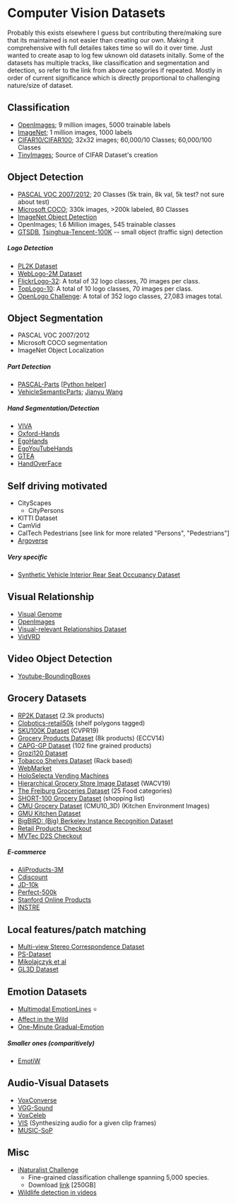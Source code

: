 # Computer Vision Datasets

Probably this exists elsewhere I guess but contributing there/making sure that its maintained is not easier than creating our own.
Making it comprehensive with full detailes takes time so will do it over time. Just wanted to create asap to log few uknown old datasets initally.
Some of the datasets has multiple tracks, like classification and segmentation and detection, so refer to the link from above categories if repeated.
Mostly in order of current significance which is directly proportional to challenging nature/size of dataset.

## Classification

- [OpenImages](https://github.com/openimages/dataset); 9 million images, 5000 trainable labels
- [ImageNet](www.image-net.org); 1 million images, 1000 labels  
- [CIFAR10/CIFAR100](https://www.cs.toronto.edu/~kriz/cifar.html); 32x32 images; 60,000/10 Classes; 60,000/100 Classes
- [TinyImages](http://horatio.cs.nyu.edu/mit/tiny/data/index.html); Source of CIFAR Dataset's creation
  
## Object Detection

- [PASCAL VOC 2007/2012](http://host.robots.ox.ac.uk/pascal/VOC/); 20 Classes (5k train, 8k val, 5k test? not sure about test)
- [Microsoft COCO](http://cocodataset.org/#home); 330k images, >200k labeled, 80 Classes
- [ImageNet Object Detection](https://www.kaggle.com/c/imagenet-object-detection-challenge)
- OpenImages; 1.6 Million images, 545 trainable classes
- [GTSDB](http://benchmark.ini.rub.de/?section=gtsdb&subsection=dataset), [Tsinghua-Tencent-100K](https://github.com/asyncbridge/tsinghua-tencent-100k) -- small object (traffic sign) detection

##### Logo Detection
- [PL2K Dataset](https://arxiv.org/abs/1811.08009)
- [WebLogo-2M Dataset](http://www.eecs.qmul.ac.uk/~hs308/WebLogo-2M.html/)
- [FlickrLogo-32](http://www.multimedia-computing.de/flickrlogos/): A total of 32 logo classes, 70 images per class.
- [TopLogo-10](http://www.eecs.qmul.ac.uk/~hs308/qmul_toplogo10.html/): A total of 10 logo classes, 70 images per class.
- [OpenLogo Challenge](https://www.qmul-openlogo.github.io/): A total of 352 logo classes, 27,083 images total.

## Object Segmentation

- PASCAL VOC 2007/2012
- Microsoft COCO segmentation
- ImageNet Object Localization

##### Part Detection
- [PASCAL-Parts](http://roozbehm.info/pascal-parts/pascal-parts.html) [[Python helper](https://github.com/twuilliam/pascal-part-py)]
- [VehicleSemanticParts](https://drive.google.com/file/d/1FU6Jw27yUj5XIVRt1Gj9z6Fb064wI3UE/view?usp=sharing); [Jianyu Wang](http://www.jianyuwang.org/)

##### Hand Segmentation/Detection

  - [VIVA](http://cvrr.ucsd.edu/vivachallenge/index.php/hands/hand-detection/)
  - [Oxford-Hands](http://www.robots.ox.ac.uk/~vgg/data/hands/)
  - [EgoHands](http://vision.soic.indiana.edu/projects/egohands/)
  - [EgoYouTubeHands](https://github.com/aurooj/Hand-Segmentation-in-the-Wild)
  - [GTEA](http://www.cbi.gatech.edu/fpv/)
  - [HandOverFace](https://github.com/aurooj/Hand-Segmentation-in-the-Wild)


## Self driving motivated
- CityScapes
  - CityPersons
- KITTI Dataset
- CamVid
- CalTech Pedestrians [see link for more related "Persons", "Pedestrians"]
- [Argoverse](https://www.argoverse.org/index.html)

##### Very specific
- [Synthetic Vehicle Interior Rear Seat Occupancy Dataset](https://sviro.kl.dfki.de/)

## Visual Relationship
- [Visual Genome](https://visualgenome.org/)
- [OpenImages](https://www.kaggle.com/c/google-ai-open-images-visual-relationship-track)
- [Visual-relevant Relationships Dataset](http://vrr-vg.com/)
- [VidVRD](https://lms.comp.nus.edu.sg/research/VidVRD.html)

## Video Object Detection

- [Youtube-BoundingBoxes](https://research.google.com/youtube-bb/)
  
## Grocery Datasets

- [RP2K Dataset](https://www.pinlandata.com/rp2k_dataset) (2.3k products)
- [Clobotics-retail50k](https://github.com/clobotics/piou/tree/master/retail50k) (shelf polygons tagged)
- [SKU100K Dataset](https://github.com/eg4000/SKU110K_CVPR19) (CVPR19)
- [Grocery Products Dataset](https://sites.google.com/view/mariangeorge/datasets) (8k products)  (ECCV14)
- [CAPG-GP Dataset](http://zju-capg.org/capg-gp.html) (102 fine grained products)
- [Grozi120 Dataset](http://grozi.calit2.net/grozi.html)
- [Tobacco Shelves Dataset](https://github.com/gulvarol/grocerydataset) (Rack based)
- [WebMarket](http://yuhang.rsise.anu.edu.au/)
- [HoloSelecta Vending Machines](https://github.com/tobiagru/ObjectDetectionGroceryProducts)
- [Hierarchical Grocery Store Image Dataset](https://github.com/marcusklasson/GroceryStoreDataset) (WACV19)
- [The Freiburg Groceries Dataset](https://github.com/PhilJd/freiburg_groceries_dataset) (25 Food categories)
- [SHORT-100 Grocery Dataset](http://www.bicv.org/datasets/short-100/) (shopping list)
- [CMU Grocery Dataset](http://www.cs.cmu.edu/~ehsiao/datasets.html) (CMU10_3D) (Kitchen Environment Images)
- [GMU Kitchen Dataset](https://cs.gmu.edu/~robot/gmu-kitchens.html)
- [BigBIRD: (Big) Berkeley Instance Recognition Dataset](http://rll.berkeley.edu/bigbird/aliases/64fa655f65/)
- [Retail Products Checkout](https://rpc-dataset.github.io/)
- [MVTec D2S Checkout](https://www.mvtec.com/company/research/datasets/mvtec-d2s/)

##### E-commerce
- [AliProducts-3M](https://tianchi.aliyun.com/competition/entrance/231780/introduction)
- [Cdiscount](https://www.kaggle.com/c/cdiscount-image-classification-challenge/overview)
- [JD-10k](https://products-10k.github.io/)
- [Perfect-500k](https://challenge2018.perfectcorp.com)
- [Stanford Online Products](https://cvgl.stanford.edu/projects/lifted_struct/)
- [INSTRE](http://vipl.ict.ac.cn/homepage/jsq/Resource-E.html)


## Local features/patch matching

- [Multi-view Stereo Correspondence Dataset](https://github.com/osdf/datasets/tree/master/patchdata)
- [PS-Dataset](https://github.com/rmitra/PS-Dataset/blob/master/DownloadDataset.md)
- [Mikolajczyk et al](http://www.robots.ox.ac.uk/~vgg/research/affine/)
- [GL3D Dataset](https://github.com/lzx551402/GL3D)

## Emotion Datasets

- [Multimodal EmotionLines](https://affective-meld.github.io/) :star:
- [Affect in the Wild](https://ibug.doc.ic.ac.uk/resources/first-affect-wild-challenge/)
- [One-Minute Gradual-Emotion](https://www2.informatik.uni-hamburg.de/wtm/OMG-EmotionChallenge/)

##### Smaller ones (comparitively)
- [EmotiW](https://sites.google.com/site/emotiwchallenge/)

## Audio-Visual Datasets

- [VoxConverse](http://www.robots.ox.ac.uk/~vgg/data/voxconverse/)
- [VGG-Sound](http://www.robots.ox.ac.uk/~vgg/data/vggsound/)
- [VoxCeleb](http://www.robots.ox.ac.uk/~vgg/data/voxceleb/)
- [VIS](http://andrewowens.com/vis/) (Synthesizing audio for a given clip frames)
- [MUSIC-SoP](https://github.com/roudimit/MUSIC_dataset)

## Misc

- [iNaturalist Challenge](https://www.kaggle.com/c/inaturalist-challenge-at-fgvc-2017)
  - Fine-grained classification challenge spanning 5,000 species.
  - Download [link](https://github.com/visipedia/inat_comp#data) [250GB]
- [Wildlife detection in videos](https://www.drivendata.org/competitions/49/deep-learning-camera-trap-animals/)
